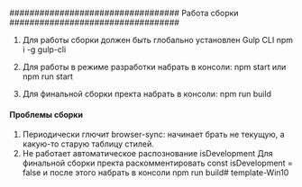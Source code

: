 ################################## Работа сборки ##################################
1. Для работы сборки должен быть глобально установлен Gulp CLI
npm i -g gulp-cli

2. Для работы в режиме разработки набрать в консоли:
npm start или npm run start

3. Для финальной сборки пректа набрать в консоли:
npm run build


#### Проблемы сборки ####

1. Периодически глючит browser-sync: начинает брать не текущую, а какую-то старую таблицу стилей.
2. Не работает автоматическое распознование isDevelopment
Для финальной сборки пректа раскомментировать const isDevelopment = false и после этого набрать в консоли npm run build# template-Win10
